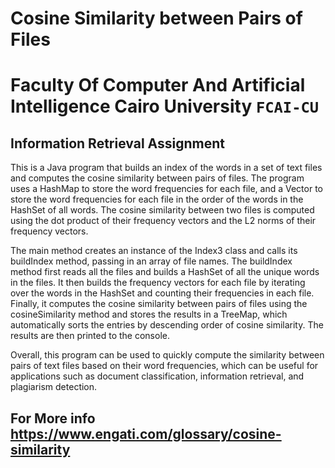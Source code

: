 # Cosine Similarity between Pairs of Files

# Faculty Of Computer And Artificial Intelligence Cairo University `FCAI-CU`

## Information Retrieval Assignment


This is a Java program that builds an index of the words in a set of text files and computes the cosine similarity between pairs of files. The program uses a HashMap to store the word frequencies for each file, and a Vector to store the word frequencies for each file in the order of the words in the HashSet of all words. The cosine similarity between two files is computed using the dot product of their frequency vectors and the L2 norms of their frequency vectors.

The main method creates an instance of the Index3 class and calls its buildIndex method, passing in an array of file names. The buildIndex method first reads all the files and builds a HashSet of all the unique words in the files. It then builds the frequency vectors for each file by iterating over the words in the HashSet and counting their frequencies in each file. Finally, it computes the cosine similarity between pairs of files using the cosineSimilarity method and stores the results in a TreeMap, which automatically sorts the entries by descending order of cosine similarity. The results are then printed to the console.

Overall, this program can be used to quickly compute the similarity between pairs of text files based on their word frequencies, which can be useful for applications such as document classification, information retrieval, and plagiarism detection.

## For More info https://www.engati.com/glossary/cosine-similarity
